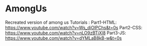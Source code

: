 # AmongUs
Recreated version of among us
Tutorials : Part1-HTML: https://www.youtube.com/watch?v=Ws_diOlPChs&t=0s
            Part2-CSS: https://www.youtube.com/watch?v=nLO9zBTiXl8
            Part3-JS: https://www.youtube.com/watch?v=dYMLaB8kB-w&t=0s
